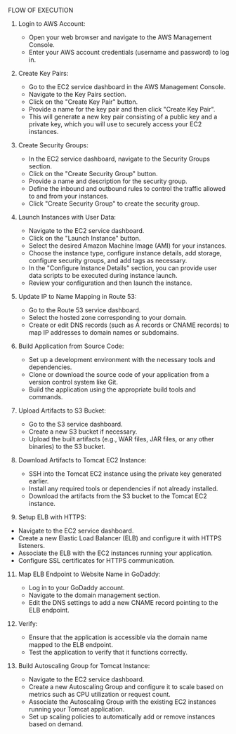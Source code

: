FLOW OF EXECUTION


1. Login to AWS Account:
   - Open your web browser and navigate to the AWS Management Console.
   - Enter your AWS account credentials (username and password) to log in.

3. Create Key Pairs:
   - Go to the EC2 service dashboard in the AWS Management Console.
   - Navigate to the Key Pairs section.
   - Click on the "Create Key Pair" button.
   - Provide a name for the key pair and then click "Create Key Pair".
   - This will generate a new key pair consisting of a public key and a private key, which you will use to securely access your EC2 instances.

4. Create Security Groups:
   - In the EC2 service dashboard, navigate to the Security Groups section.
   - Click on the "Create Security Group" button.
   - Provide a name and description for the security group.
   - Define the inbound and outbound rules to control the traffic allowed to and from your instances.
   - Click "Create Security Group" to create the security group.

5. Launch Instances with User Data:
   - Navigate to the EC2 service dashboard.
   - Click on the "Launch Instance" button.
   - Select the desired Amazon Machine Image (AMI) for your instances.
   - Choose the instance type, configure instance details, add storage, configure security groups, and add tags as necessary.
   - In the "Configure Instance Details" section, you can provide user data scripts to be executed during instance launch.
   - Review your configuration and then launch the instance.

6. Update IP to Name Mapping in Route 53:
   - Go to the Route 53 service dashboard.
   - Select the hosted zone corresponding to your domain.
   - Create or edit DNS records (such as A records or CNAME records) to map IP addresses to domain names or subdomains.

7. Build Application from Source Code:
   - Set up a development environment with the necessary tools and dependencies.
   - Clone or download the source code of your application from a version control system like Git.
   - Build the application using the appropriate build tools and commands.

8. Upload Artifacts to S3 Bucket:
   - Go to the S3 service dashboard.
   - Create a new S3 bucket if necessary.
   - Upload the built artifacts (e.g., WAR files, JAR files, or any other binaries) to the S3 bucket.

9. Download Artifacts to Tomcat EC2 Instance:
   - SSH into the Tomcat EC2 instance using the private key generated earlier.
   - Install any required tools or dependencies if not already installed.
   - Download the artifacts from the S3 bucket to the Tomcat EC2 instance.

10. Setup ELB with HTTPS:
   - Navigate to the EC2 service dashboard.
   - Create a new Elastic Load Balancer (ELB) and configure it with HTTPS listeners.
   - Associate the ELB with the EC2 instances running your application.
   - Configure SSL certificates for HTTPS communication.

11. Map ELB Endpoint to Website Name in GoDaddy:
    - Log in to your GoDaddy account.
    - Navigate to the domain management section.
    - Edit the DNS settings to add a new CNAME record pointing to the ELB endpoint.

12. Verify:
    - Ensure that the application is accessible via the domain name mapped to the ELB endpoint.
    - Test the application to verify that it functions correctly.

13. Build Autoscaling Group for Tomcat Instance:
    - Navigate to the EC2 service dashboard.
    - Create a new Autoscaling Group and configure it to scale based on metrics such as CPU utilization or request count.
    - Associate the Autoscaling Group with the existing EC2 instances running your Tomcat application.
    - Set up scaling policies to automatically add or remove instances based on demand.
